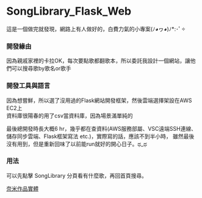 # SongLibrary_Flask_Web
這是一個做完就發現，網路上有人做好的，白費力氣的小專案(ﾉ◕ヮ◕)ﾉ*:･ﾟ✧

### 開發緣由
因為親戚家裡的卡拉OK，每次要點歌都翻歌本，所以委託我設計一個網站，讓他們可以搜尋歌by歌名or歌手    

### 開發工具與語言
因為想嘗鮮，所以選了沒用過的Flask網站開發框架，然後雲端選擇架設在AWS EC2上    
資料庫很陽春的用了csv當資料庫，因為場景滿單純的    

最後總開發時長大概6 hr，幾乎都在查資料(AWS服務部屬、VSC遠端SSH連線、儲存同步雲端、Flask框架寫法 etc.)，實際寫的話，應該不到半小時，
雖然最後沒有用到，但是重新回味了以前能run就好的開心日子。ಥ_ಥ

### 用法
可以先點擊 SongLibrary 分頁看有什麼歌，再回首頁搜尋。

[奈米作品實體](http://3.140.248.242:8000/)
